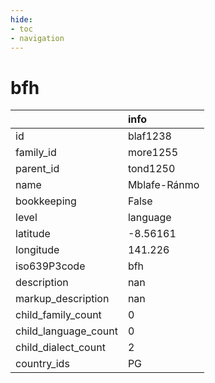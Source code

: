 ```yaml
---
hide:
- toc
- navigation
---
```

# bfh
|                      | info         |
|:---------------------|:-------------|
| id                   | blaf1238     |
| family_id            | more1255     |
| parent_id            | tond1250     |
| name                 | Mblafe-Ránmo |
| bookkeeping          | False        |
| level                | language     |
| latitude             | -8.56161     |
| longitude            | 141.226      |
| iso639P3code         | bfh          |
| description          | nan          |
| markup_description   | nan          |
| child_family_count   | 0            |
| child_language_count | 0            |
| child_dialect_count  | 2            |
| country_ids          | PG           |